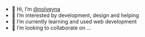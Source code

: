 - 👋 Hi, I’m <a href="#soon" target="_blank" title="My GitHub Pages">@nolveyna</a>
- 👀 I’m interested by development, design and helping
- 🌱 I’m currently learning and used web development
- 💞️ I’m looking to collaborate on ...

<!---
nolveyna/nolveyna is a ✨ special ✨ repository because its `README.md` (this file) appears on your GitHub profile.
You can click the Preview link to take a look at your changes.
--->

